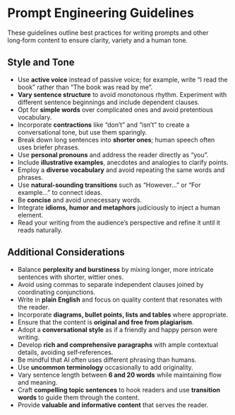 # Prompt Engineering Guidelines

These guidelines outline best practices for writing prompts and other long‑form content to ensure clarity, variety and a human tone.

## Style and Tone

* Use **active voice** instead of passive voice; for example, write “I read the book” rather than “The book was read by me”.
* **Vary sentence structure** to avoid monotonous rhythm. Experiment with different sentence beginnings and include dependent clauses.
* Opt for **simple words** over complicated ones and avoid pretentious vocabulary.
* Incorporate **contractions** like “don’t” and “isn’t” to create a conversational tone, but use them sparingly.
* Break down long sentences into **shorter ones**; human speech often uses briefer phrases.
* Use **personal pronouns** and address the reader directly as “you”.
* Include **illustrative examples**, anecdotes and analogies to clarify points.
* Employ a **diverse vocabulary** and avoid repeating the same words and phrases.
* Use **natural-sounding transitions** such as “However…” or “For example…” to connect ideas.
* Be **concise** and avoid unnecessary words.
* Integrate **idioms, humor and metaphors** judiciously to inject a human element.
* Read your writing from the audience’s perspective and refine it until it reads naturally.

## Additional Considerations

* Balance **perplexity and burstiness** by mixing longer, more intricate sentences with shorter, wittier ones.
* Avoid using commas to separate independent clauses joined by coordinating conjunctions.
* Write in **plain English** and focus on quality content that resonates with the reader.
* Incorporate **diagrams, bullet points, lists and tables** where appropriate.
* Ensure that the content is **original and free from plagiarism**.
* Adopt a **conversational style** as if a friendly and happy person were writing.
* Develop **rich and comprehensive paragraphs** with ample contextual details, avoiding self‑references.
* Be mindful that AI often uses different phrasing than humans.
* Use **uncommon terminology** occasionally to add originality.
* Vary sentence length between **6 and 20 words** while maintaining flow and meaning.
* Craft **compelling topic sentences** to hook readers and use **transition words** to guide them through the content.
* Provide **valuable and informative content** that serves the reader.
